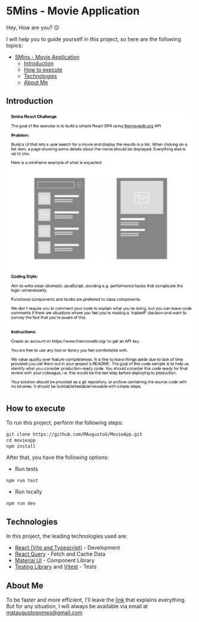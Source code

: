 # 5Mins - Movie Application

Hey, How are you? 😉

I will help you to guide yourself in this project, so here are the following topics:

- [5Mins - Movie Application](#5mins---movie-application)
  - [Introduction](#introduction)
  - [How to execute](#how-to-execute)
  - [Technologies](#technologies)
  - [About Me](#about-me)

## <a name="Introduction">Introduction</a>

![Screenshot](./description.png)

## <a name="HowToExecute">How to execute</a>

To run this project, perform the following steps:

```
git clone https://github.com/MAugustoG/MovieApp.git
cd movieapp
npm install
```

After that, you have the following options:

- Run tests

```
npm run test
```

- Run locally

```
npm run dev
```

## <a name="Technologies">Technologies</a>

In this project, the leading technologies used are:

- [React (Vite and Typescript)](https://vitejs.dev/) - Development
- [React Query](https://react-query-v3.tanstack.com/) - Fetch and Cache Data
- [Material UI](https://mui.com/pt/material-ui/getting-started/overview/) - Component Library
- [Testing Library](https://testing-library.com/) and [Vitest](https://vitest.dev/) - Tests

## <a name="AboutMe">About Me</a>

To be faster and more efficient, I'll leave the [link](https://www.linkedin.com/in/mateusag/) that explains everything. But for any situation, I will always be available via email at mataugustogomes@gmail.com
